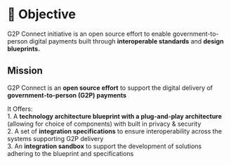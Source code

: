 # 🥇 Objective

G2P Connect initiative is an open source effort to enable government-to-person digital payments built through **interoperable standards** and **design blueprints.**

## Mission&#x20;

G2P Connect is an **open source effort** to support the digital delivery of **government-to-person (G2P) payments**

It Offers:\
1\. A **technology architecture blueprint with a plug-and-play architecture** (allowing for choice of components) with built in privacy & security\
2\. A set of **integration specifications** to ensure interoperability across the systems supporting G2P delivery \
3\. An **integration sandbox** to support the development of solutions adhering to the blueprint and specifications

